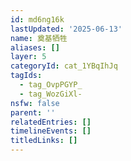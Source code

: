 ```yaml
---
id: md6ng16k
lastUpdated: '2025-06-13'
name: 奠基牺牲
aliases: []
layer: 5
categoryId: cat_1YBqIhJq
tagIds:
  - tag_OvpPGYP_
  - tag_WozGiXl-
nsfw: false
parent: ''
relatedEntries: []
timelineEvents: []
titledLinks: []
---
```


